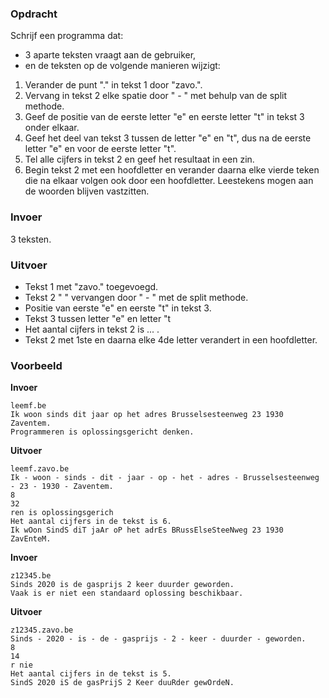 ### Opdracht

Schrijf een programma dat:  
- 3 aparte teksten vraagt aan de gebruiker,  
- en de teksten op de volgende manieren wijzigt:

1. Verander de punt "." in tekst 1 door "zavo.".
2. Vervang in tekst 2 elke spatie door " - " met behulp van de split methode.
3. Geef de positie van de eerste letter "e" en eerste letter "t" in tekst 3 onder elkaar. 
4. Geef het deel van tekst 3 tussen de letter "e" en "t", dus na de eerste letter "e" en voor de eerste letter "t".
5. Tel alle cijfers in tekst 2 en geef het resultaat in een zin.
6. Begin tekst 2 met een hoofdletter en verander daarna elke vierde teken die na elkaar volgen ook door een hoofdletter.
Leestekens mogen aan de woorden blijven vastzitten.

### Invoer

3 teksten.

### Uitvoer

* Tekst 1 met "zavo." toegevoegd. 
* Tekst 2 " " vervangen door " - " met de split methode.
* Positie van eerste "e" en eerste "t" in tekst 3.        
* Tekst 3 tussen letter "e" en letter "t
* Het aantal cijfers in tekst 2 is ... .
* Tekst 2 met 1ste en daarna elke 4de letter verandert in een hoofdletter.

### Voorbeeld

**Invoer**
    
    leemf.be
    Ik woon sinds dit jaar op het adres Brusselsesteenweg 23 1930 Zaventem.
    Programmeren is oplossingsgericht denken.

**Uitvoer**

    leemf.zavo.be
    Ik - woon - sinds - dit - jaar - op - het - adres - Brusselsesteenweg - 23 - 1930 - Zaventem.
    8
    32
    ren is oplossingsgerich
    Het aantal cijfers in de tekst is 6.
    Ik wOon SindS diT jaAr oP het adrEs BRussElseSteeNweg 23 1930 ZavEnteM.
   
   
**Invoer**
    
    z12345.be
    Sinds 2020 is de gasprijs 2 keer duurder geworden.
    Vaak is er niet een standaard oplossing beschikbaar.

**Uitvoer**

    z12345.zavo.be
    Sinds - 2020 - is - de - gasprijs - 2 - keer - duurder - geworden.
    8
    14
    r nie
    Het aantal cijfers in de tekst is 5.
    SindS 2020 iS de gasPrijS 2 Keer duuRder gewOrdeN.
    
